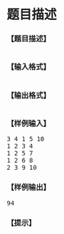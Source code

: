 # 题目描述


<h3>
【题目描述】
</h3>
<p>
<img src="/upload/image/20190716/20190716085403_23790.png" alt=""/> 
</p>
<h3>
【输入格式】
</h3>
<p>
<img src="/upload/image/20190716/20190716085420_90786.png" alt=""/> 
</p>
<h3>
【输出格式】
</h3>
<p>
<img src="/upload/image/20190716/20190716085433_84929.png" alt=""/> 
</p>
<h3>
【样例输入】
</h3>
<pre>3 4 1 5 10
1 2 3 4
1 2 5 7
1 2 6 8
2 3 9 10
</pre>
<h3>
【样例输出】
</h3>
<pre>94
</pre>
<h3>
【提示】
</h3>
<p>
<img src="/upload/image/20190716/20190716085455_15139.png" alt=""/> 
</p>
